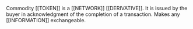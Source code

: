 Commodity [[TOKEN]] is a [[NETWORK]] [[DERIVATIVE]]. It is issued by the buyer in acknowledgment of the completion of a transaction. Makes any [[INFORMATION]] exchangeable.